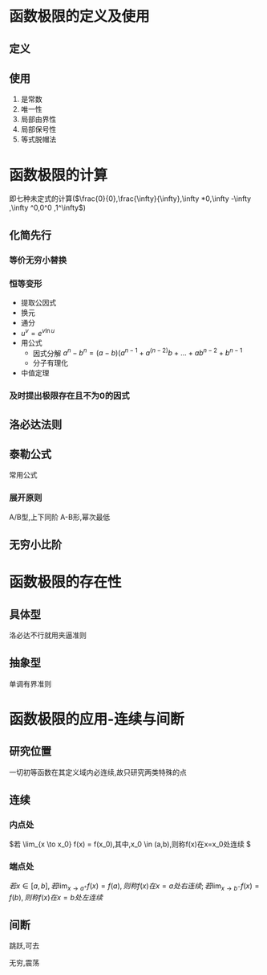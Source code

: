 # **函数**极限的定义及使用

## 定义
## 使用
1. 是常数
2. 唯一性
3. 局部由界性
4. 局部保号性
5. 等式脱帽法
# **函数**极限的计算
即七种未定式的计算($\frac{0}{0},\frac{\infty}{\infty},\infty *0,\infty -\infty ,\infty ^0,0^0 ,1^\infty$)

## 化简先行

### 等价无穷小替换
### 恒等变形
- 提取公因式
- 换元
- 通分
- $u^v =e^{v\ln u}$ 
- 用公式
  - 因式分解 $a^n-b^n=(a-b)(a^{n-1}+a^{(n-2)}b+...+ab^{n-2}+b^{n-1}$ 
  - 分子有理化
- 中值定理
### 及时提出极限存在且不为0的因式


## 洛必达法则
## 泰勒公式
常用公式
### 展开原则
A/B型,上下同阶
A-B形,幂次最低

## 无穷小比阶


# **函数**极限的存在性
## 具体型
洛必达不行就用夹逼准则
## 抽象型
单调有界准则

# **函数**极限的应用-连续与间断
## 研究位置
一切初等函数在其定义域内必连续,故只研究两类特殊的点

## 连续
### 内点处
$若 \lim_{x \to x_0} f(x) = f(x_0),其中,x_0 \in (a,b),则称f(x)在x=x_0处连续 $

### 端点处
$若x \in [a,b],若 \lim_{x \to a^+} f(x)=f(a),则称f(x)在x=a处右连续;若 \lim_{x \to b^-} f(x)=f(b),则称f(x)在x=b处左连续$ 
## 间断

跳跃,可去

无穷,震荡